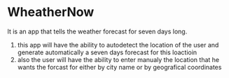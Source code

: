 # WheatherNow
It is an app that tells the weather forecast for seven days long.

1. this app will have the ability to autodetect the location of the user and generate automatically a seven days forecast for this       loactioin
2. also the user will have the ability to enter manualy the location that he wants the forcast for either by city name or by geografical coordinates
